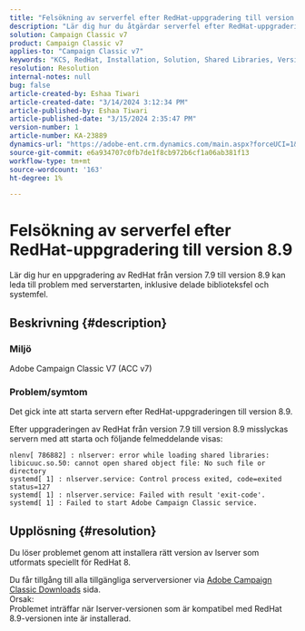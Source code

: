 ```yaml
---
title: "Felsökning av serverfel efter RedHat-uppgradering till version 8.9"
description: "Lär dig hur du åtgärdar serverfel efter RedHat-uppgradering till version 8.9, inklusive delade biblioteksfel och problem med Adobe Campaign Classic-tjänster."
solution: Campaign Classic v7
product: Campaign Classic v7
applies-to: "Campaign Classic v7"
keywords: "KCS, RedHat, Installation, Solution, Shared Libraries, Version 7.9, Version 8.9, Upgrade, nlserver, exit-code"
resolution: Resolution
internal-notes: null
bug: false
article-created-by: Eshaa Tiwari
article-created-date: "3/14/2024 3:12:34 PM"
article-published-by: Eshaa Tiwari
article-published-date: "3/15/2024 2:35:47 PM"
version-number: 1
article-number: KA-23889
dynamics-url: "https://adobe-ent.crm.dynamics.com/main.aspx?forceUCI=1&pagetype=entityrecord&etn=knowledgearticle&id=ff036546-15e2-ee11-904c-6045bd03c412"
source-git-commit: e6a934707c0fb7de1f8cb972b6cf1a06ab381f13
workflow-type: tm+mt
source-wordcount: '163'
ht-degree: 1%

---
```


# Felsökning av serverfel efter RedHat-uppgradering till version 8.9


Lär dig hur en uppgradering av RedHat från version 7.9 till version 8.9 kan leda till problem med serverstarten, inklusive delade biblioteksfel och systemfel.

## Beskrivning {#description}


### Miljö

Adobe Campaign Classic V7 (ACC v7)

### Problem/symtom

Det gick inte att starta servern efter RedHat-uppgraderingen till version 8.9.

Efter uppgraderingen av RedHat från version 7.9 till version 8.9 misslyckas servern med att starta och följande felmeddelande visas:


```
nlenv[ 786882] : nlserver: error while loading shared libraries: libicuuc.so.50: cannot open shared object file: No such file or directory
systemd[ 1] : nlserver.service: Control process exited, code=exited status=127
systemd[ 1] : nlserver.service: Failed with result 'exit-code'.
systemd[ 1] : Failed to start Adobe Campaign Classic service.
```





## Upplösning {#resolution}


Du löser problemet genom att installera rätt version av lserver som utformats speciellt för RedHat 8.

Du får tillgång till alla tillgängliga serverversioner via [Adobe Campaign Classic Downloads](https://experience.adobe.com/#/downloads/content/software-distribution/en/campaign.html) sida.
<br>Orsak: <br>
Problemet inträffar när lserver-versionen som är kompatibel med RedHat 8.9-versionen inte är installerad.
